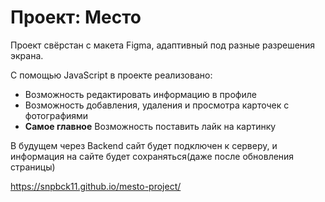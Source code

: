 # Проект: Место

Проект свёрстан с макета Figma, адаптивный под разные разрешения экрана.

С помощью JavaScript в проекте реализовано: 
- Возможность редактировать информацию в профиле
- Возможность добавления, удаления и просмотра карточек с фотографиями
- **Самое главное** Возможность поставить лайк на картинку

В будущем через Backend сайт будет подключен к серверу, и информация на сайте будет сохраняться(даже после обновления страницы)

https://snpbck11.github.io/mesto-project/
